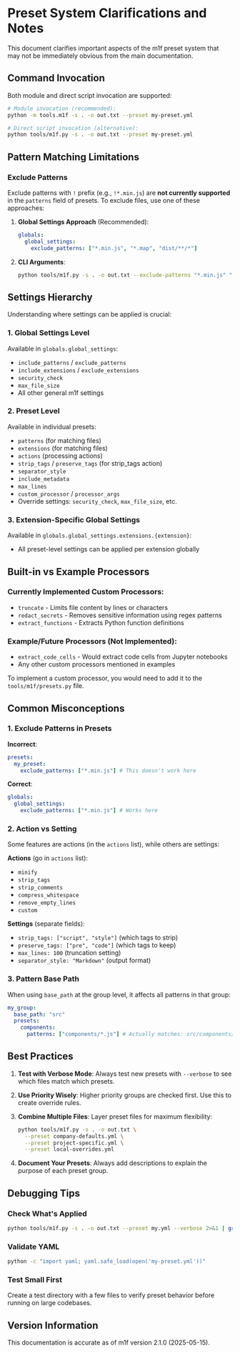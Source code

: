 # Preset System Clarifications and Notes

This document clarifies important aspects of the m1f preset system that may not
be immediately obvious from the main documentation.

## Command Invocation

Both module and direct script invocation are supported:

```bash
# Module invocation (recommended):
python -m tools.m1f -s . -o out.txt --preset my-preset.yml

# Direct script invocation (alternative):
python tools/m1f.py -s . -o out.txt --preset my-preset.yml
```

## Pattern Matching Limitations

### Exclude Patterns

Exclude patterns with `!` prefix (e.g., `!*.min.js`) are **not currently
supported** in the `patterns` field of presets. To exclude files, use one of
these approaches:

1. **Global Settings Approach** (Recommended):

   ```yaml
   globals:
     global_settings:
       exclude_patterns: ["*.min.js", "*.map", "dist/**/*"]
   ```

2. **CLI Arguments**:
   ```bash
   python tools/m1f.py -s . -o out.txt --exclude-patterns "*.min.js" "*.map"
   ```

## Settings Hierarchy

Understanding where settings can be applied is crucial:

### 1. Global Settings Level

Available in `globals.global_settings`:

- `include_patterns` / `exclude_patterns`
- `include_extensions` / `exclude_extensions`
- `security_check`
- `max_file_size`
- All other general m1f settings

### 2. Preset Level

Available in individual presets:

- `patterns` (for matching files)
- `extensions` (for matching files)
- `actions` (processing actions)
- `strip_tags` / `preserve_tags` (for strip_tags action)
- `separator_style`
- `include_metadata`
- `max_lines`
- `custom_processor` / `processor_args`
- Override settings: `security_check`, `max_file_size`, etc.

### 3. Extension-Specific Global Settings

Available in `globals.global_settings.extensions.{extension}`:

- All preset-level settings can be applied per extension globally

## Built-in vs Example Processors

### Currently Implemented Custom Processors:

- `truncate` - Limits file content by lines or characters
- `redact_secrets` - Removes sensitive information using regex patterns
- `extract_functions` - Extracts Python function definitions

### Example/Future Processors (Not Implemented):

- `extract_code_cells` - Would extract code cells from Jupyter notebooks
- Any other custom processors mentioned in examples

To implement a custom processor, you would need to add it to the
`tools/m1f/presets.py` file.

## Common Misconceptions

### 1. Exclude Patterns in Presets

**Incorrect**:

```yaml
presets:
  my_preset:
    exclude_patterns: ["*.min.js"] # This doesn't work here
```

**Correct**:

```yaml
globals:
  global_settings:
    exclude_patterns: ["*.min.js"] # Works here
```

### 2. Action vs Setting

Some features are actions (in the `actions` list), while others are settings:

**Actions** (go in `actions` list):

- `minify`
- `strip_tags`
- `strip_comments`
- `compress_whitespace`
- `remove_empty_lines`
- `custom`

**Settings** (separate fields):

- `strip_tags: ["script", "style"]` (which tags to strip)
- `preserve_tags: ["pre", "code"]` (which tags to keep)
- `max_lines: 100` (truncation setting)
- `separator_style: "Markdown"` (output format)

### 3. Pattern Base Path

When using `base_path` at the group level, it affects all patterns in that
group:

```yaml
my_group:
  base_path: "src"
  presets:
    components:
      patterns: ["components/*.js"] # Actually matches: src/components/*.js
```

## Best Practices

1. **Test with Verbose Mode**: Always test new presets with `--verbose` to see
   which files match which presets.

2. **Use Priority Wisely**: Higher priority groups are checked first. Use this
   to create override rules.

3. **Combine Multiple Files**: Layer preset files for maximum flexibility:

   ```bash
   python tools/m1f.py -s . -o out.txt \
     --preset company-defaults.yml \
     --preset project-specific.yml \
     --preset local-overrides.yml
   ```

4. **Document Your Presets**: Always add descriptions to explain the purpose of
   each preset group.

## Debugging Tips

### Check What's Applied

```bash
python tools/m1f.py -s . -o out.txt --preset my.yml --verbose 2>&1 | grep "Applying preset"
```

### Validate YAML

```bash
python -c "import yaml; yaml.safe_load(open('my-preset.yml'))"
```

### Test Small First

Create a test directory with a few files to verify preset behavior before
running on large codebases.

## Version Information

This documentation is accurate as of m1f version 2.1.0 (2025-05-15).
